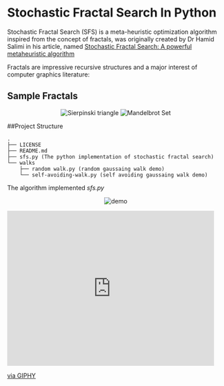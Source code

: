 # Stochastic Fractal Search In Python
Stochastic Fractal Search (SFS) is a meta-heuristic optimization algorithm inspired from the concept of fractals, was originally created by Dr Hamid Salimi in his 
article, named [Stochastic Fractal Search: A powerful metaheuristic algorithm](https://www.sciencedirect.com/science/article/abs/pii/S0950705114002822)

Fractals are impressive recursive structures and a major interest of computer graphics literature:

## Sample Fractals
<p align="center">
<img src="https://i.pinimg.com/originals/12/27/1a/12271a8f5a1157cd194cec0e2e5d0757.gif" alt="Sierpinski triangle" />
<img src="https://www.mathworks.com/matlabcentral/mlc-downloads/downloads/submissions/37813/versions/1/screenshot.gif" alt="Mandelbrot Set" />
</p>

##Project Structure
```
.
├── LICENSE 
├── README.md
├── sfs.py (The python implementation of stochastic fractal search)
└── walks
    ├── random walk.py (random gaussaing walk demo)
    └── self-avoiding-walk.py (self avoiding gaussaing walk demo)
```
The algorithm implemented *sfs.py* 


<p align="center">
  <img src="https://media.giphy.com/media/Iok6UIB10yEKchtzEW/source.gif"  alt="demo" />
</p>
<iframe src="https://giphy.com/embed/Iok6UIB10yEKchtzEW" width="480" height="360" frameBorder="0" class="giphy-embed" allowFullScreen></iframe><p><a href="https://giphy.com/gifs/Iok6UIB10yEKchtzEW">via GIPHY</a></p>
